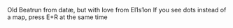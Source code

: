 Old Beatrun from datæ, but with love from El1s1on
If you see dots instead of a map, press E+R at the same time
